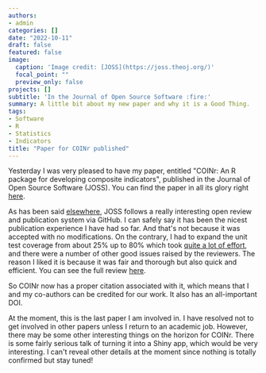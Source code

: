 ```yaml
---
authors:
- admin
categories: []
date: "2022-10-11"
draft: false
featured: false
image:
  caption: 'Image credit: [JOSS](https://joss.theoj.org/)'
  focal_point: ""
  preview_only: false
projects: []
subtitle: 'In the Journal of Open Source Software :fire:'
summary: A little bit about my new paper and why it is a Good Thing.
tags:
- Software
- R
- Statistics
- Indicators
title: "Paper for COINr published"
---
```


Yesterday I was very pleased to have my paper, entitled "COINr: An R package for developing composite indicators", published in the Journal of Open Source Software (JOSS). You can find the paper in all its glory right [here](https://doi.org/10.21105/joss.04567). 

As has been said [elsewhere](https://www.willbecker.me/post/2022-09-14_peer_review/), JOSS follows a really interesting open review and publication system via GitHub. I can safely say it has been the nicest publication experience I have had so far. And that's not because it was accepted with no modifications. On the contrary, I had to expand the unit test coverage from about 25% up to 80% which took [quite a lot of effort](https://github.com/bluefoxr/COINr/commit/7789a094a9f160748bf1394d9c48de2092a605bf), and there were a number of other good issues raised by the reviewers. The reason I liked it is because it was fair and thorough but also quick and efficient. You can see the full review [here](https://github.com/openjournals/joss-reviews/issues/4567).

So COINr now has a proper citation associated with it, which means that I and my co-authors can be credited for our work. It also has an all-important DOI.

At the moment, this is the last paper I am involved in. I have resolved not to get involved in other papers unless I return to an academic job. However, there may be some other interesting things on the horizon for COINr. There is some fairly serious talk of turning it into a Shiny app, which would be very interesting. I can't reveal other details at the moment since nothing is totally confirmed but stay tuned!
